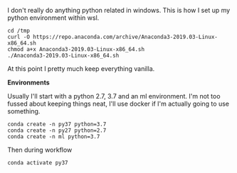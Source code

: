 I don't really do anything python related in windows. This is how I set up my python environment within wsl.


```
cd /tmp
curl -O https://repo.anaconda.com/archive/Anaconda3-2019.03-Linux-x86_64.sh
chmod a+x Anaconda3-2019.03-Linux-x86_64.sh
./Anaconda3-2019.03-Linux-x86_64.sh
```

At this point I pretty much keep everything vanilla.

**Environments**

Usually I'll start with a python 2.7, 3.7 and an ml environment. I'm not too fussed about keeping things neat, I'll use docker if I'm actually going to use something.


```
conda create -n py37 python=3.7
conda create -n py27 python=2.7
conda create -n ml python=3.7
```

Then during workflow

```
conda activate py37
```
